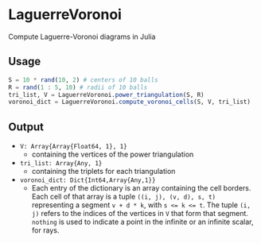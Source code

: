 # LaguerreVoronoi
Compute Laguerre-Voronoi diagrams in Julia

## Usage
```julia
S = 10 * rand(10, 2) # centers of 10 balls
R = rand(1 : 5, 10) # radii of 10 balls
tri_list, V = LaguerreVoronoi.power_triangulation(S, R)
voronoi_dict = LaguerreVoronoi.compute_voronoi_cells(S, V, tri_list)
```

## Output
- `V: Array{Array{Float64, 1}, 1}`
  - containing the vertices of the power triangulation
- `tri_list: Array{Any, 1}`
  - containing the triplets for each triangulation
- `voronoi_dict: Dict{Int64,Array{Any,1}}`
  - Each entry of the dictionary is an array containing the cell borders. Each cell of that array is a tuple `((i, j), (v, d), s, t)` representing a segment `v + d * k`, with `s <= k <= t`. The tuple `(i, j)` refers to the indices of the vertices in `V` that form that segment. `nothing` is used to indicate a point in the infinite or an infinite scalar, for rays. 
